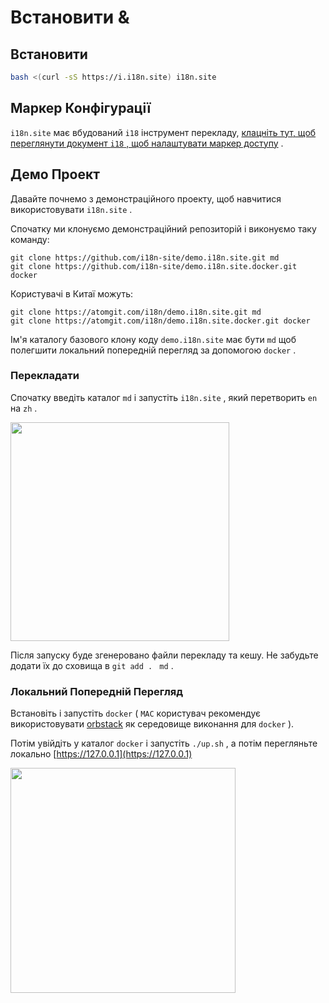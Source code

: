# Встановити &

## Встановити

```sh
bash <(curl -sS https://i.i18n.site) i18n.site
```

## Маркер Конфігурації

`i18n.site` має вбудований `i18` інструмент перекладу, [клацніть тут, щоб переглянути документ `i18` , щоб налаштувати маркер доступу](/i18/use) .

## Демо Проект

Давайте почнемо з демонстраційного проекту, щоб навчитися використовувати `i18n.site` .

Спочатку ми клонуємо демонстраційний репозиторій і виконуємо таку команду:

```
git clone https://github.com/i18n-site/demo.i18n.site.git md
git clone https://github.com/i18n-site/demo.i18n.site.docker.git docker
```

Користувачі в Китаї можуть:

```
git clone https://atomgit.com/i18n/demo.i18n.site.git md
git clone https://atomgit.com/i18n/demo.i18n.site.docker.git docker
```

Ім'я каталогу базового клону коду `demo.i18n.site` має бути `md` щоб полегшити локальний попередній перегляд за допомогою `docker` .

### Перекладати

Спочатку введіть каталог `md` і запустіть `i18n.site` , який перетворить `en` на `zh` .

<img src="https://p.3ti.site/1721114619.avif" style="width:350px">

Після запуску буде згенеровано файли перекладу та кешу. Не забудьте додати їх до сховища в `git add . ` `md` .

### Локальний Попередній Перегляд

Встановіть і запустіть `docker` ( `MAC` користувач рекомендує використовувати [orbstack](https://orbstack.dev) як середовище виконання для `docker` ).

Потім увійдіть у каталог `docker` і запустіть `./up.sh` , а потім перегляньте локально [https://127.0.0.1](https://127.0.0.1)

<img src="//p.3ti.site/1721104238.avif" style="width:360px">